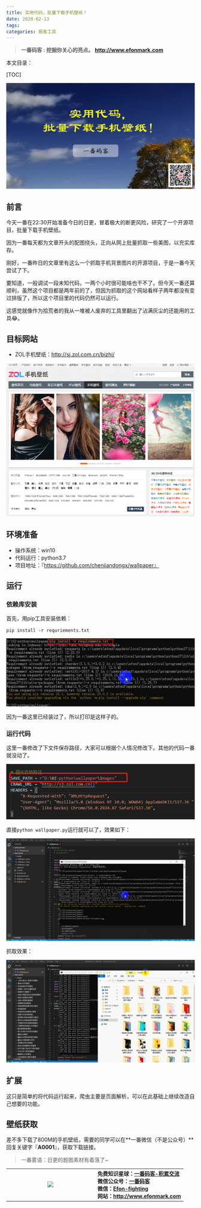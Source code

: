 ```yaml
---
title: 实用代码，批量下载手机壁纸！
date: 2020-02-13
tags: 
categories: 极客工具
---
```


> **一番码客 : 挖掘你关心的亮点。**
> **http://www.efonmark.com**

本文目录：

[TOC]

![image-20200213232907886](2020-02-13-实用代码，批量下载手机壁纸！/image-20200213232907886.png)

<!-- more -->

## 前言

今天一番在22:30开始准备今日的日更，冒着极大的断更风险，研究了一个开源项目，批量下载手机壁纸。

因为一番每天都为文章开头的配图挠头，正向从网上批量抓取一些美图，以充实库存。

刚好，一番昨日的文章里有这么一个抓取手机背景图片的开源项目，于是一番今天尝试了下。

要知道，一般调试一段未知代码，一两个小时很可能啥也干不了。但今天一番还算顺利，虽然这个项目都是两年前的了，但因为抓取的这个网站看样子两年都没有变过排版了，所以这个项目里的代码仍然可以运行。

这感觉就像作为拾荒者的我从一堆被人废弃的工具里翻出了沾满灰尘的还能用的工具😂。

## 目标网站

* ZOL手机壁纸：http://sj.zol.com.cn/bizhi/

![image-20200213233807431](2020-02-13-实用代码，批量下载手机壁纸！/image-20200213233807431.png)

## 环境准备

* 操作系统：win10
* 代码运行：python3.7
* 项目地址：『https://github.com/chenjiandongx/wallpaper』

## 运行

### 依赖库安装

首先，用pip工具安装依赖：

```shell
pip install -r requriements.txt
```

![image-20200213231334030](2020-02-13-实用代码，批量下载手机壁纸！/image-20200213231334030.png)

因为一番这里已经装过了，所以打印是这样子的。

### 运行代码

这里一番修改了下文件保存路径，大家可以根据个人情况修改下。其他的代码一番就没动了。

![image-20200213231926303](2020-02-13-实用代码，批量下载手机壁纸！/image-20200213231926303.png)



直接`python wallpaper.py`运行就可以了，效果如下：

![](2020-02-13-实用代码，批量下载手机壁纸！/Video_20200213231216.gif)



抓取效果：

![](2020-02-13-实用代码，批量下载手机壁纸！/Video_20200213231216_1.gif)



## 扩展

这只是简单的将代码运行起来，爬虫主要是页面解析，可以在此基础上继续改造自己想要的功能。

## 壁纸获取

差不多下载了800M的手机壁纸，需要的同学可以在**一番微信（不是公众号）**回复关键字『**A0001**』，获取下载链接。



> 一番雾语：日更的题图素材有着落了~

<table>
<tr>
<td ><center><img src="http://www.efonmark.com/efonmark-blog/readme/guanzhu_1.jpg" width=50%></center></td>
<td width="50%" align=left><b>
    免费知识星球：<a href="http://www.efonmark.com/efonmark-blog/readme/zhishixingqiu1.png">一番码客-积累交流</a><br>
    微信公众号：<a href="http://www.efonmark.com/efonmark-blog/readme/guanzhu_1.jpg">一番码客</a><br>
    微信：<a href="http://www.efonmark.com/efonmark-blog/readme/weixin.jpg">Efon-fighting</a><br>
    网站：<a href="http://www.efonmark.com">http://www.efonmark.com</a><br></b></td>
</tr>
</table>